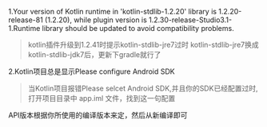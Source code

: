 1.Your version of Kotlin runtime in 'kotlin-stdlib-1.2.20' library is 1.2.20-release-81 (1.2.20), 
    while plugin version is 1.2.30-release-Studio3.1-1.Runtime library should be updated to avoid compatibility problems.
> kotlin插件升级到1.2.41时提示kotlin-stdlib-jre7过时
  kotlin-stdlib-jre7换成kotlin-stdlib-jdk7后，更新下gradle就行了    

2.Kotlin项目总是显示Please configure Android SDK
> 当Kotlin项目报错Please selcet Android SDK,并且你的SDK已经配置过时,打开项目目录中 app.iml 文件，找到这一句配置
  <orderEntry type="jdk" jdkName="Kotlin SDK" jdkType="KotlinSDK" /> 
  <orderEntry type="jdk" jdkName="Android API 28 Platform" jdkType="AndoridSDK" />API版本根据你所使用的编译版本来定，然后从新编译即可
     
